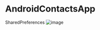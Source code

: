 # AndroidContactsApp
SharedPreferences 
![image](https://user-images.githubusercontent.com/64946906/164005563-7e001665-c1f6-4344-8c09-7c92f70f4493.png)


